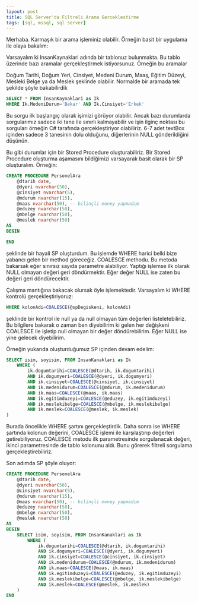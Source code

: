 ```yaml
---
layout: post
title: SQL Server'da Filtreli Arama Gerceklestirme
tags: [sql, mssql, sql server]
---
```


Merhaba. Karmaşık bir arama işleminiz olabilir. Örneğin basit bir uygulama ile olaya bakalım:

Varsayalım ki InsanKaynaklari adında bir tablonuz bulunmakta. Bu tablo üzerinde bazı aramalar gerçekleştirmek istiyorsunuz. Örneğin bu aramalar
<!--more-->
Doğum Tarihi, Doğum Yeri, Cinsiyet, Medeni Durum, Maaş, Eğitim Düzeyi, Mesleki Belge ya da Meslek şeklinde olabilir. Normalde bir aramada tek şekilde şöyle bakabilirdik

```sql
SELECT * FROM InsanKaynaklari as Ik
WHERE Ik.MedeniDurum='Bekar' AND Ik.Cinsiyet='Erkek'
```

Bu sorgu ilk başlangıç olarak işimizi görüyor olabilir. Ancak bazı durumlarda sorgularımız sadece iki tane ile sınırlı kalmayabilir ve işin ilginç noktası bu sorguları örneğin C# tarafında gerçekleştiriyor olabiliriz. 6-7 adet textBox içinden sadece 3 tanesinin dolu olduğunu, diğerlerinin NULL gönderildiğini düşünün.

Bu gibi durumlar için bir Stored Procedure oluşturabiliriz. Bir Stored Procedure oluşturma aşamasını bildiğimizi varsayarak basit olarak bir SP oluşturalım. Örneğin:

```sql
CREATE PROCEDURE PersonelAra
	@dtarih date,
	@dyeri nvarchar(50),
	@cinsiyet nvarchar(5),
	@mdurum nvarchar(15),
	@maas nvarchar(50), -- bilinçli money yapmadım
	@eduzey nvarchar(50),
	@mbelge nvarchar(50),
	@meslek nvarchar(50)
AS
BEGIN

END
```

şeklinde bir hayali SP oluşturdum. Bu işlemde WHERE harici belki bize yabancı gelen bir method göreceğiz. COALESCE methodu. Bu metoda bakarsak eğer sınırsız sayıda parametre alabiliyor. Yaptığı işlemse ilk olarak NULL olmayan değeri geri döndürmektir. Eğer değer NULL ise zaten bu değeri geri döndürecektir.

Çalışma mantığına bakacak olursak öyle işlemektedir. Varsayalım ki WHERE kontrolü gerçekleştiriyoruz:

```sql
WHERE kolonAdi=COALESCE(@spDegiskeni, kolonAdi)
```

şeklinde bir kontrol ile null ya da null olmayan tüm değerleri listeletebiliriz. Bu bilgilere bakarak o zaman ben diyebilirim ki gelen her değişkeni COALESCE ile işletip null olmayan bir değer döndürebilirim. Eğer NULL ise yine gelecek diyebilirim.

Örneğin yukarıda oluşturduğumuz SP içinden devam edelim:

```sql
SELECT isim, soyisim, FROM InsanKanaklari as Ik
    WHERE (
        ik.dogumtarihi=COALESCE(@dtarih, ik.dogumtarihi)
        AND ik.dogumyeri=COALESCE(@dyeri, ik.dogumyeri)
        AND ik.cinsiyet=COALESCE(@cinsiyet, ik.cinsiyet)
        AND ik.medenidurum=COALESCE(@mdurum, ik.medenidurum)
        AND ik.maas=COALESCE(@maas, ik.maas)
        AND ik.egitimduzeyi=COALESCE(@eduzey, ik.egitimduzeyi)
        AND ik.meslekibelge=COALESCE(@mbelge, ik.meslekibelge)
        AND ik.meslek=COALESCE(@meslek, ik.meslek)
)
```

Burada öncelikle WHERE şartını gerçekleştirdik. Daha sonra ise WHERE şartında kolonun değerini, COALESCE işlemi ile karşılaştırıp değerleri getirebiliyoruz. COALESCE metodu ilk parametresinde sorgulanacak değeri, ikinci parametresinde de tablo kolonunu aldı. Bunu görerek filtreli sorgulama gerçekleştirebiliriz.

Son adımda SP şöyle oluyor:

```sql
CREATE PROCEDURE PersonelAra
	@dtarih date,
	@dyeri nvarchar(50),
	@cinsiyet nvarchar(5),
	@mdurum nvarchar(15),
	@maas nvarchar(50), -- bilinçli money yapmadım
	@eduzey nvarchar(50),
	@mbelge nvarchar(50),
	@meslek nvarchar(50)
AS
BEGIN
    SELECT isim, soyisim, FROM InsanKanaklari as Ik
        WHERE (
            ik.dogumtarihi=COALESCE(@dtarih, ik.dogumtarihi)
            AND ik.dogumyeri=COALESCE(@dyeri, ik.dogumyeri)
            AND ik.cinsiyet=COALESCE(@cinsiyet, ik.cinsiyet)
            AND ik.medenidurum=COALESCE(@mdurum, ik.medenidurum)
            AND ik.maas=COALESCE(@maas, ik.maas)
            AND ik.egitimduzeyi=COALESCE(@eduzey, ik.egitimduzeyi)
            AND ik.meslekibelge=COALESCE(@mbelge, ik.meslekibelge)
            AND ik.meslek=COALESCE(@meslek, ik.meslek)
    )
END
```